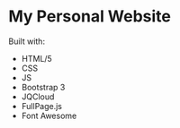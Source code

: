 # My Personal Website

Built with:

+ HTML/5
+ CSS
+ JS
+ Bootstrap 3
+ JQCloud
+ FullPage.js 
+ Font Awesome

